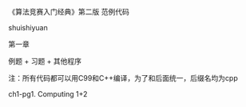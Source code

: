 ﻿《算法竞赛入门经典》第二版 范例代码

shuishiyuan

第一章

例题 + 习题 + 其他程序

注：所有代码都可以用C99和C++编译，为了和后面统一，后缀名均为cpp

ch1-pg1. Computing 1+2
